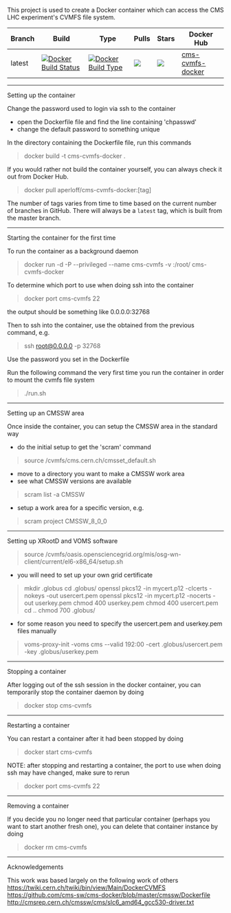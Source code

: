 This project is used to create a Docker container which can access the CMS LHC experiment's CVMFS file system.

Branch|Build|Type|Pulls|Stars|Docker Hub
---|---|---|---|---|---
latest | [![Docker Build Status](https://img.shields.io/docker/build/aperloff/cms-cvmfs-docker.svg)](https://img.shields.io/docker/build/aperloff/cms-cvmfs-docker.svg) | [![Docker Build Type](https://img.shields.io/docker/automated/aperloff/cms-cvmfs-docker.svg)](https://img.shields.io/docker/automated/aperloff/cms-cvmfs-docker.svg) | [![](https://img.shields.io/docker/pulls/aperloff/cms-cvmfs-docker.svg)](https://img.shields.io/docker/pulls/aperloff/cms-cvmfs-docker.svg) | [![](https://img.shields.io/docker/stars/aperloff/cms-cvmfs-docker.svg)](https://img.shields.io/docker/stars/aperloff/cms-cvmfs-docker.svg) | [cms-cvmfs-docker](https://hub.docker.com/r/aperloff/cms-cvmfs-docker/)

--------------------------------------------
Setting up the container

Change the password used to login via ssh to the container
- open the Dockerfile file and find the line containing 'chpasswd'
- change the default password to something unique

In the directory containing the Dockerfile file, run this commands
> docker build -t cms-cvmfs-docker .

If you would rather not build the container yourself, you can always check it out from Docker Hub.
> docker pull aperloff/cms-cvmfs-docker:[tag]

The number of tags varies from time to time based on the current number of branches in GitHub. There will always be a `latest` tag, which is built from the master branch.

--------------------------------------------
Starting the container for the first time

To run the container as a background daemon
> docker run -d -P --privileged --name cms-cvmfs -v <local directory on your machine containing files you want to access>:/root/<subdirectory in container to get files> cms-cvmfs-docker

To determine which port to use when doing ssh into the container
> docker port cms-cvmfs 22

the output should be something like
0.0.0.0:32768

Then to ssh into the container, use the obtained from the previous command, e.g.
> ssh root@0.0.0.0 -p 32768

Use the password you set in the Dockerfile

Run the following command the very first time you run the container in order to mount the cvmfs file system
> ./run.sh

--------------------------------------------
Setting up an CMSSW area

Once inside the container, you can setup the CMSSW area in the standard way

- do the initial setup to get the 'scram' command
> source /cvmfs/cms.cern.ch/cmsset_default.sh
- move to a directory you want to make a CMSSW work area
- see what CMSSW versions are available
> scram list -a CMSSW 
- setup a work area for a specific version, e.g.
> scram project CMSSW_8_0_0

--------------------------------------------
Setting up XRootD and VOMS software

> source /cvmfs/oasis.opensciencegrid.org/mis/osg-wn-client/current/el6-x86_64/setup.sh
- you will need to set up your own grid certificate
> mkdir .globus
> cd .globus/
> openssl pkcs12 -in mycert.p12 -clcerts -nokeys -out usercert.pem
> openssl pkcs12 -in mycert.p12 -nocerts -out userkey.pem
> chmod 400 userkey.pem
> chmod 400 usercert.pem
> cd ..
> chmod 700 .globus/
- for some reason you need to specify the usercert.pem and userkey.pem files manually
> voms-proxy-init -voms cms --valid 192:00 -cert .globus/usercert.pem -key .globus/userkey.pem

--------------------------------------------
Stopping a container

After logging out of the ssh session in the docker container, you can temporarily stop the container daemon by doing
> docker stop cms-cvmfs

--------------------------------------------
Restarting a container

You can restart a container after it had been stopped by doing
> docker start cms-cvmfs

NOTE: after stopping and restarting a container, the port to use when doing ssh may have changed, make sure to rerun
> docker port cms-cvmfs 22

--------------------------------------------
Removing a container

If you decide you no longer need that particular container (perhaps you want to start another fresh one), you can delete that container instance by doing
> docker rm cms-cvmfs


--------------------------------------------
Acknowledgements

This work was based largely on the following work of others
https://twiki.cern.ch/twiki/bin/view/Main/DockerCVMFS
https://github.com/cms-sw/cms-docker/blob/master/cmssw/Dockerfile
http://cmsrep.cern.ch/cmssw/cms/slc6_amd64_gcc530-driver.txt
